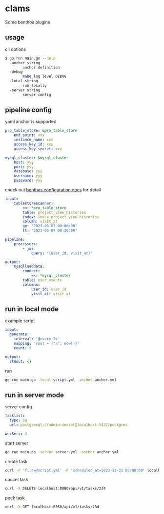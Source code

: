 # clams

Some benthos plugins

## usage

cli options

```sh
$ go run main.go --help
  -anchor string
    	anchor definition
  -debug
    	make log level DEBUG
  -local string
    	run locally
  -server string
    	server config
```

## pipeline config

yaml anchor is supported

```yml
pro_table_store: &pro_table_store
    end_point: xxx
    instance_name: xxx
    access_key_id: xxx
    access_key_secret: xxx

mysql_cluster: &mysql_cluster
    host: yyy
    port: yyy
    database: yyy
    username: yyy
    password: yyy
```

check out [benthos configuration docs](https://www.benthos.dev/docs/configuration/about) for detail

```yml
input:
    tablestorescanner:
        <<: *pro_table_store
        table: project_view_histories
        index: index_project_view_histories
        column: visit_at
        ge: "2023-06-07 00:00:00"
        lt: "2023-06-07 00:30:00"

pipeline:
    processors:
        - jq:
            query: "{user_id, visit_at}"

output:
    mysqlloaddata:
        connect:
            <<: *mysql_cluster
        table: user_events
        columns:
            user_id: user_id
            visit_at: visit_at
```

## run in local mode

example script

```yml
input:
  generate:
    interval: '@every 2s'
    mapping: 'root = {"a": now()}'
    count: 5

output:
  stdout: {}
```

run

```sh
go run main.go -local script.yml -anchor anchor.yml
```

## run in server mode

server config

```yml
tasklist:
  type: pg
  url: postgresql://admin:secret@localhost:5432/postgres

workers: 4
```

start server

```sh
go run main.go -server server.yml -anchor anchor.yml
```

create task

```sh
curl -F 'file=@script.yml' -F 'scheduled_at=2023-12-31 00:00:00' localhost:8080/api/v1/tasks
```

cancel task

```sh
curl -X DELETE localhost:8080/api/v1/tasks/234
```

peek task

```sh
curl -X GET localhost:8080/api/v1/tasks/234
```
